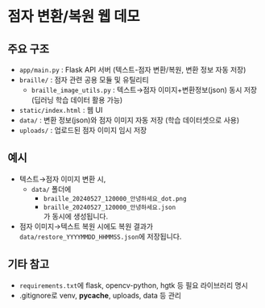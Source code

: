 # 점자 변환/복원 웹 데모

## 주요 구조

- `app/main.py` : Flask API 서버 (텍스트-점자 변환/복원, 변환 정보 자동 저장)
- `braille/` : 점자 관련 공용 모듈 및 유틸리티
    - `braille_image_utils.py` : 텍스트→점자 이미지+변환정보(json) 동시 저장 (딥러닝 학습 데이터 활용 가능)
- `static/index.html` : 웹 UI
- `data/` : 변환 정보(json)와 점자 이미지 자동 저장 (학습 데이터셋으로 사용)
- `uploads/` : 업로드된 점자 이미지 임시 저장

## 예시
- 텍스트→점자 이미지 변환 시,  
  - `data/` 폴더에  
    - `braille_20240527_120000_안녕하세요_dot.png`  
    - `braille_20240527_120000_안녕하세요.json`  
  가 동시에 생성됩니다.
- 점자 이미지→텍스트 복원 시에도 복원 결과가 `data/restore_YYYYMMDD_HHMMSS.json`에 저장됩니다.

## 기타 참고
- `requirements.txt`에 flask, opencv-python, hgtk 등 필요 라이브러리 명시
- .gitignore로 venv, __pycache__, uploads, data 등 관리